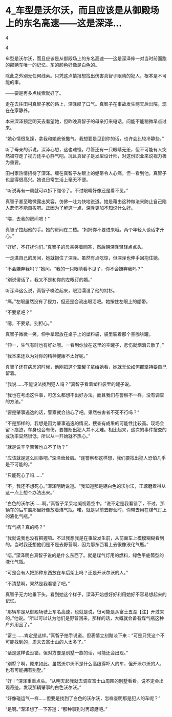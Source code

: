 # 4_车型是沃尔沃，而且应该是从御殿场上的东名高速——这是深泽...

4

4

车型是沃尔沃，而且应该是从御殿场上的东名高速——这是深泽伸一对当时前面跑的那辆车唯一的记忆。车的颜色好像是白色的。

除此之外别无任何线索。只凭这点情报想找出伤害真智子眼睛的犯人，根本是不可能的事。

——要是再多点线索就好了。

走在去往田村真智子家的路上，深泽叹了口气。真智子在事故发生两天后出院，现在在家静养。

本来深泽预定明天去看望她，但昨晚真智子的母亲打来电话，问能不能稍微早点过来。

“她心情很急躁，拿我和她爸爸撒气。我想要是见到你的话，也许会比较冷静些。”

听了母亲的诉说，深泽心想，这也难怪。尽管还有一只眼睛无恙，但不可能有人突然被夺走了视力还平心静气吧。况且真智子是发型设计师，对这份职业来说视力极为重要。

田村家热情招待了深泽。缠在真智子左眼上的绷带令人心痛，但一看到他，真智子也显得很高兴。她说日常生活上毫无不便。

“听说再有一周就可以拆下绷带了。不过眼睛好像还是看不见。”

真智子甚至略微露出笑容，仿佛一吐为快地说道。她是藉由这种做法来防止自己陷入悲伤不能自拔吧。正因为了解这一点，深泽更加不知说什么好。

“喂，去我的房间吧！”

真智子拉起他的手。她的房间在二楼。“妈妈你不要进来哦。两个年轻人谈话才开心。”

“好好，不打扰你们。”真智子的母亲笑着回答，然后朝深泽轻轻点点头。

一走进自己的房间，她就抱住了深泽。虽然有点吃惊，但深泽也伸手回抱住她。

“不会嫌弃我吗？”她问。“我的一只眼睛看不见了，你不会嫌弃我吗？”

“别说傻话了。我又不是和你的左眼订的婚。”

听深泽这么说，真智子啜泣起来，眼泪濡湿了他的衬衫。

“痛。”左眼虽然没有了视力，但还是会流出眼泪吧。她按住左眼上的绷带。

“不要紧吧？”

“嗯，不要紧，别担心。”

真智子微微一笑，伸手拿起放在桌子上的塑料袋，袋里装着那个空咖啡罐。

“伸一，生气有时也有好处哦。一看到你放在这里的空罐子，悲伤就烟消云散了。”

“我本来还以为对你的精神健康不太好呢。”

真智子还在病房的时候，他刚把这个空罐子拿给她看，她就无论如何都坚持要自己留着。

“我说……不能设法找到犯人吗？”真智子看着塑料袋里的罐子说。

“我也在考虑这件事，可怎么都想不出好办法。而且我们与警察不一样，没有调查的方法。”

“要是肇事逃逸的话，警察就会热心了吧。果然被害者不死不行吗？”

“不是那样的，我想是因为肇事逃逸的情况，搜查有成果的可能性比较高。现场会留下痕迹，车身也会有伤，要推断出犯人并不太难。相比起来，这次的事件搜查的成功率显然很低，所以从一开始就不热心。”

“就是说辛辛苦苦也立不了功？”

“应该就是这么回事吧。”深泽耸耸肩。“连警察都这样想，我们要找出犯人恐怕几乎是不可能的。”

“只能死心了吗……”

“不，我还不想死心。”深泽明确说道。“我知道那是辆白色的沃尔沃，正琢磨着得从这一点上想个办法出来。”

“白色的沃尔沃……啊。”真智子呆呆地凝视着空中。“说不定是我看错了，不过，那辆车的后车窗那里好像放着煤气瓶。喏，就是以前去野营时，你带去用在煤气灯上的液化气瓶。”

“煤气瓶？真的吗？”

“我就说我也没有把握嘛。不过我想我是在事故发生前，从前面车上模模糊糊看到的。当时我还想他们是不是去野营啊，因为那东西看上去很像液化气瓶。”

“唔。”深泽明白真智子说的是什么东西了。就是煤气灯用的燃料，绿色平底筒型的液化气瓶。

“可是会有人把那种东西放在车后架上吗？还是开沃尔沃的人。”

“不清楚啊，果然是我看错了吧。”

真智子无力地垂下头。看到她这个样子，深泽开始想好好利用她好不容易想起来的记忆。

“那辆车是从御殿场驶上东名高速，也就是说，很可能是从富士五湖【注】开过来的。”他说。“所以可以认为他们是野营回来，那样的话，大概就会备有煤气瓶这种户外用品了。”

“富士……肯定是这样。”真智子拍手说道。但表情立刻黯淡下来：“可是只凭这个不可能找到的，周末去富士山的人太多了。”

“话是这样说没错，但对方要是别墅一族的话，可能还会出现。”

“别墅？啊，原来如此。虽然沃尔沃不是什么高级得吓人的车，但开沃尔沃的人，也有可能拥有别墅。”

“好！”深泽重重点头。“从明天起我就去调查富士山周围的别墅看看。说不定会出现奇迹，发现那辆肇事的白色沃尔沃。”

“好像碰运气一样……但要是找到了白色的沃尔沃，怎样查明那是犯人的车呢？”

“是啊。”深泽想了一下答道：“那种事到时再琢磨吧。”